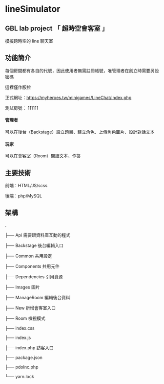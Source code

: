 # lineSimulator
## GBL lab project 「 超時空會客室 」

模擬跨時空的 line 聊天室

## 功能簡介

每個房間都有各自的代號，因此使用者無需註冊帳號，唯管理者在創立時需要另設密碼

這裡僅作版控

正式網址：https://myheroes.tw/minigames/LineChat/index.php

測試房號： 111111

#### 管理者

可以在後台（Backstage）設立題目、建立角色、上傳角色圖片、設計對話文本

#### 玩家

可以在會客室（Room）閱讀文本、作答


## 主要技術

前端：HTML/JS/scss

後端：php/MySQL


## 架構

.

├── Api 需要跟資料庫互動的程式 

├── Backstage 後台編輯入口

├── Common 共用設定

├── Components 共用元件

├── Dependencies 引用資源

├── Images 圖片

├── ManageRoom 編輯後台資料

├── New 新增會客室入口

├── Room 檢視模式

├── index.css

├── index.js

├── index.php 訪客入口

├── package.json

├── pdoInc.php

└── yarn.lock


